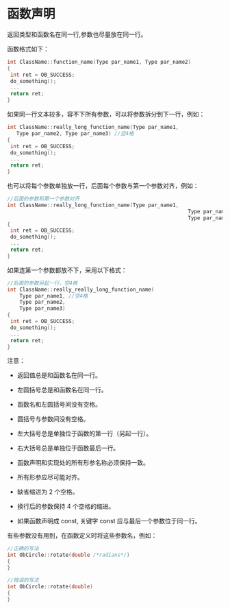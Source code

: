函数声明 
=========================



返回类型和函数名在同一行,参数也尽量放在同一行。

函数格式如下：

```cpp
int ClassName::function_name(Type par_name1, Type par_name2)
{
 int ret = OB_SUCCESS;
 do_something();
 ...
 return ret;
}
```



如果同一行文本较多，容不下所有参数，可以将参数拆分到下一行，例如：

```cpp
int ClassName::really_long_function_name(Type par_name1,
   Type par_name2, Type par_name3) //空4格
{
 int ret = OB_SUCCESS;
 do_something();
 ...
 return ret;
}
```



也可以将每个参数单独放一行，后面每个参数与第一个参数对齐，例如：

```cpp
//后面的参数和第一个参数对齐
int ClassName::really_long_function_name(Type par_name1,
                                                           Type par_name2, //和第一个参数对齐
                                                           Type par_name3)
{
 int ret = OB_SUCCESS;
 do_something();
 ...
 return ret;
}
```



如果连第一个参数都放不下，采用以下格式：

```cpp
//后面的参数另起一行，空4格
int ClassName::really_really_long_function_name(
    Type par_name1, //空4格
    Type par_name2,
    Type par_name3)
{
 int ret = OB_SUCCESS;
 do_something();
 ...
 return ret;
}
```



注意：

* 返回值总是和函数名在同一行。

  

* 左圆括号总是和函数名在同一行。

  

* 函数名和左圆括号间没有空格。

  

* 圆括号与参数间没有空格。

  

* 左大括号总是单独位于函数的第一行（另起一行）。

  

* 右大括号总是单独位于函数最后一行。

  

* 函数声明和实现处的所有形参名称必须保持一致。

  

* 所有形参应尽可能对齐。

  

* 缺省缩进为 2 个空格。

  

* 换行后的参数保持 4 个空格的缩进。

  

* 如果函数声明成 const, 关键字 const 应与最后一个参数位于同一行。

  






有些参数没有用到，在函数定义时将这些参数名，例如：

```cpp
//正确的写法
int ObCircle::rotate(double /*radians*/)
{
}

//错误的写法
int ObCircle::rotate(double)
{
}
```



